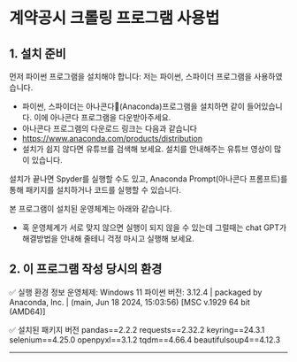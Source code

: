 # 계약공시 크롤링 프로그램 사용법

## 1. 설치 준비

먼저 파이썬 프로그램을 설치해야 합니다: 저는 파이썬, 스파이더 프로그램을 사용하였습니다. 

- 파이썬, 스파이더는 아나콘다🐍(Anaconda)프로그램을 설치하면 같이 들어있습니다. 이에 아나콘다 프로그램을 다운받아주세요.
- 아나콘다 프로그램의 다운로드 링크는 다음과 같습니다
- https://www.anaconda.com/products/distribution
- 설치가 쉽지 않다면 유튜브를 검색해 보세요. 설치를 안내해주는 유튜브 영상이 많이 있습니다. 



설치가 끝나면 Spyder를 실행할 수도 있고, Anaconda Prompt(아나콘다 프롬프트)를 통해 패키지를 설치하거나 코드를 실행할 수 있습니다.



본 프로그램이 설치된 운영체계는 아래와 같습니다.
- 혹 운영체계가 서로 맞지 않으면 실행이 되지 않을 수 있는데 그럴때는 chat GPT가 해결방법을 안내해 줄테니 걱정 마시고 실행해 보세요.

## 2. 이 프로그램 작성 당시의 환경 

✅ 실행 환경 정보
운영체제: Windows 11
파이썬 버전: 3.12.4 | packaged by Anaconda, Inc. | (main, Jun 18 2024, 15:03:56) [MSC v.1929 64 bit (AMD64)]

✅ 설치된 패키지 버전
pandas==2.2.2
requests==2.32.2
keyring==24.3.1
selenium==4.25.0
openpyxl==3.1.2
tqdm==4.66.4
beautifulsoup4==4.12.3


------------------------------------------------------------------------------------------------------------------





